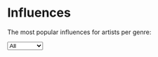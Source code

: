 # Influences
The most popular influences for artists per genre:

<select class="chartSelect" chart-id="mostpopularinfluences">
    <option value="data/mostPopularInfluences.json">All</option>
    <option value="data/mostPopularInfluencesDance.json">Dance</option>
    <option value="data/mostPopularInfluencesElectronic.json">Electronic</option>
    <option value="data/mostPopularInfluencesHipHop.json">Hip Hop</option>
    <option value="data/mostPopularInfluencesIndie.json">Indie</option>
    <option value="data/mostPopularInfluencesMetal.json">Metal</option>
    <option value="data/mostPopularInfluencesPop.json">Pop</option>
    <option value="data/mostPopularInfluencesPunk.json">Punk</option>
    <option value="data/mostPopularInfluencesRock.json">Rock</option>
    <option value="data/mostPopularInfluencesRoots.json">Roots</option>
</select>
<div 
    id="mostpopularinfluences" 
    class="chart" 
    chart-type="bar"
    data="data/mostPopularInfluences.json" 
    style="width: 900px; height: 700px;"></div>